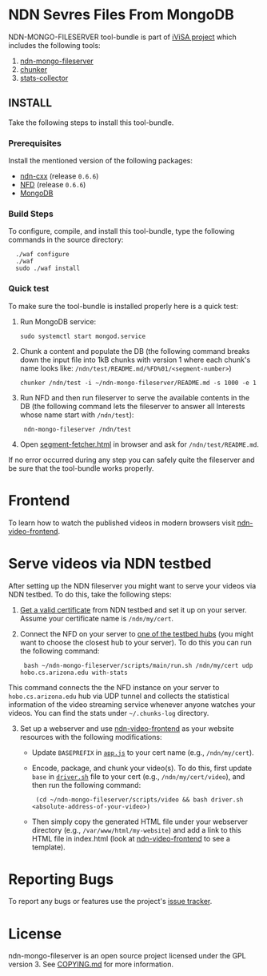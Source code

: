 # NDN Sevres Files From MongoDB

NDN-MONGO-FILESERVER tool-bundle is part of [iViSA project](https://ivisa.named-data.net) which includes the following tools:
1. [ndn-mongo-fileserver](src/mongo-fileserver)
2. [chunker](src/util)
3. [stats-collector](src/util)

## INSTALL
Take the following steps to install this tool-bundle.

### Prerequisites
Install the mentioned version of the following packages:
- [ndn-cxx](https://github.com/named-data/ndn-cxx) (release `0.6.6`)
- [NFD](https://github.com/named-data/NFD) (release `0.6.6`)
- [MongoDB](https://docs.mongodb.com/manual/tutorial/install-mongodb-enterprise-on-ubuntu)

### Build Steps
To configure, compile, and install this tool-bundle, type the following commands
in the source directory:

      ./waf configure
      ./waf
      sudo ./waf install

### Quick test
To make sure the tool-bundle is installed properly here is a quick test:

1. Run MongoDB service:

       sudo systemctl start mongod.service

2. Chunk a content and populate the DB (the following command breaks down the input file into
1kB chunks with version 1 where each chunk's name looks like: `/ndn/test/README.md/%FD%01/<segment-number>`)

       chunker /ndn/test -i ~/ndn-mongo-fileserver/README.md -s 1000 -e 1

3. Run NFD and then run fileserver to serve the available contents in the DB (the following command lets the fileserver to answer
all Interests whose name start with `/ndn/test`):

        ndn-mongo-fileserver /ndn/test
4. Open [segment-fetcher.html](util/segment-fetcher.html) in browser and ask for `/ndn/test/README.md`.

If no error occurred during any step you can safely quite the fileserver and be sure that the tool-bundle works properly. 

# Frontend
To learn how to watch the published videos in modern browsers visit [ndn-video-frontend](https://github.com/chavoosh/ndn-video-frontend).

# Serve videos via NDN testbed
After setting up the NDN fileserver you might want to serve your videos via NDN testbed. To do this, take the following steps:
1. [Get a valid certificate](https://ndncert.named-data.net/help) from NDN testbed and set it up on your server. Assume your certificate name is `/ndn/my/cert`.

2. Connect the NFD on your server to [one of the testbed hubs](http://ndndemo.arl.wustl.edu) (you might want to choose the closest hub to your server). To do this you can run the following command:

        bash ~/ndn-mongo-fileserver/scripts/main/run.sh /ndn/my/cert udp hobo.cs.arizona.edu with-stats
 
This command connects the the NFD instance on your server to `hobo.cs.arizona.edu` hub via UDP tunnel and collects the statistical information of the video streaming service whenever anyone watches your videos. You can find the stats under `~/.chunks-log` directory.
 
3. Set up a webserver and use [ndn-video-frontend](https://github.com/chavoosh/ndn-video-frontend) as your website resources with the following modifications:

    - Update `BASEPREFIX` in [`app.js`](https://github.com/chavoosh/ndn-video-frontend/blob/master/app.js) to your cert name (e.g., `/ndn/my/cert`).
    - Encode, package, and chunk your video(s). To do this, first update `base` in [`driver.sh`](scripts/video/driver.sh) file to your cert (e.g., `/ndn/my/cert/video`), and then run the following command:
    
           (cd ~/ndn-mongo-fileserver/scripts/video && bash driver.sh <absolute-address-of-your-video>)
           
    - Then simply copy the generated HTML file under your webserver directory (e.g., `/var/www/html/my-website`) and add a link to this HTML file in index.html (look at [ndn-video-frontend](https://github.com/chavoosh/ndn-video-frontend) to see a template).

# Reporting Bugs
To report any bugs or features use the project's [issue tracker](https://github.com/chavoosh/ndn-mongo-fileserver/issues).

# License
ndn-mongo-fileserver is an open source project licensed under the GPL version 3. See [COPYING.md](COPYING.md)
for more information.
